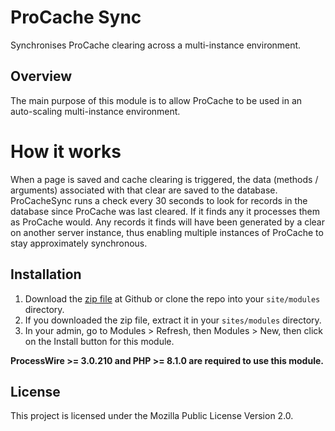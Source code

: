 # ProCache Sync
Synchronises ProCache clearing across a multi-instance environment.

## Overview
The main purpose of this module is to allow ProCache to be used in an auto-scaling multi-instance environment.

# How it works
When a page is saved and cache clearing is triggered, the data (methods / arguments) associated with that clear are saved to the database. ProCacheSync runs a check every 30 seconds to look for records in the database since ProCache was last cleared. If it finds any it processes them as ProCache would. Any records it finds will have been generated by a clear on another server instance, thus enabling multiple instances of ProCache to stay approximately synchronous.

## Installation
1. Download the [zip file](https://github.com/nbcommunication/ProCacheSync/archive/master.zip) at Github or clone the repo into your `site/modules` directory.
2. If you downloaded the zip file, extract it in your `sites/modules` directory.
3. In your admin, go to Modules > Refresh, then Modules > New, then click on the Install button for this module.

**ProcessWire >= 3.0.210 and PHP >= 8.1.0 are required to use this module.**

## License
This project is licensed under the Mozilla Public License Version 2.0.
